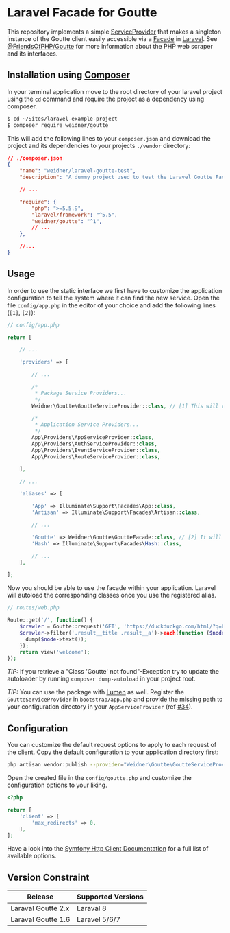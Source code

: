 # Laravel Facade for Goutte

This repository implements a simple [ServiceProvider](https://laravel.com/docs/master/providers) that makes a singleton instance of the Goutte client easily accessible via a [Facade](https://laravel.com/docs/master/facades) in [Laravel](http://laravel.com). See [@FriendsOfPHP/Goutte](https://github.com/FriendsOfPHP/Goutte) for more information about the PHP web scraper and its interfaces.

## Installation using [Composer](https://getcomposer.org/)

In your terminal application move to the root directory of your laravel project using the `cd` command and require the project as a dependency using composer.

```sh
$ cd ~/Sites/laravel-example-project
$ composer require weidner/goutte
```

This will add the following lines to your `composer.json` and download the project and its dependencies to your projects `./vendor` directory:

```json
// ./composer.json
{
    "name": "weidner/laravel-goutte-test",
    "description": "A dummy project used to test the Laravel Goutte Facade.",

    // ...

    "require": {
        "php": ">=5.5.9",
        "laravel/framework": "^5.5",
        "weidner/goutte": "^1",
        // ...
    },

    //...
}
```


## Usage

In order to use the static interface we first have to customize the application configuration to tell the system where it can find the new service. Open the file `config/app.php` in the editor of your choice and add the following lines (`[1]`, `[2]`):

```php
// config/app.php

return [

    // ...

    'providers' => [

        // ...

        /*
         * Package Service Providers...
         */
        Weidner\Goutte\GoutteServiceProvider::class, // [1] This will register the Package in the laravel echo system

        /*
         * Application Service Providers...
         */
        App\Providers\AppServiceProvider::class,
        App\Providers\AuthServiceProvider::class,
        App\Providers\EventServiceProvider::class,
        App\Providers\RouteServiceProvider::class,

    ],

    // ...

    'aliases' => [

        'App' => Illuminate\Support\Facades\App::class,
        'Artisan' => Illuminate\Support\Facades\Artisan::class,

        // ...

        'Goutte' => Weidner\Goutte\GoutteFacade::class, // [2] It will register as an alias for the Goutte facade
        'Hash' => Illuminate\Support\Facades\Hash::class,

        // ...
    ],

];

```

Now you should be able to use the facade within your application. Laravel will autoload the corresponding classes once you use the registered alias.

```php
// routes/web.php

Route::get('/', function() {
    $crawler = Goutte::request('GET', 'https://duckduckgo.com/html/?q=Laravel');
    $crawler->filter('.result__title .result__a')->each(function ($node) {
      dump($node->text());
    });
    return view('welcome');
});
```

*TIP:* If you retrieve a "Class 'Goutte' not found"-Exception try to update the autoloader by running `composer dump-autoload` in your project root.

*TIP:* You can use the package with [Lumen](https://lumen.laravel.com/) as well. Register the `GoutteServiceProvider` in `bootstrap/app.php` and provide the missing path to your configuration directory in your `AppServiceProvider` (ref [\#34](https://github.com/dweidner/laravel-goutte/issues/34/)).

## Configuration

You can customize the default request options to apply to each request of the client. Copy the default configuration to your application directory first:

```sh
php artisan vendor:publish --provider="Weidner\Goutte\GoutteServiceProvider"
```

Open the created file in the `config/goutte.php` and customize the configuration options to your liking.

```php
<?php

return [
    'client' => [
        'max_redirects' => 0,
    ],
];
```

Have a look into the [Symfony Http Client Documentation](https://symfony.com/doc/current/http_client.html) for a full list of available options.

## Version Constraint

| Release            | Supported Versions |
|--------------------|--------------------|
| Laraval Goutte 2.x | Laraval 8          |
| Laraval Goutte 1.6 | Laravel 5/6/7      |

